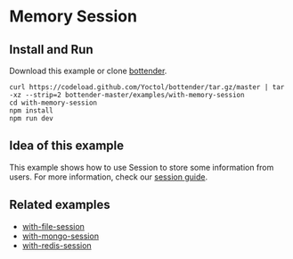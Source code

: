 # Memory Session

## Install and Run

Download this example or clone [bottender](https://github.com/Yoctol/bottender).

```
curl https://codeload.github.com/Yoctol/bottender/tar.gz/master | tar -xz --strip=2 bottender-master/examples/with-memory-session
cd with-memory-session
npm install
npm run dev
```

## Idea of this example

This example shows how to use Session to store some information from users.
For more information, check our [session guide](https://yoctol.github.io/bottender-docs/docs/Guides-Session).

## Related examples

- [with-file-session](../with-file-session)
- [with-mongo-session](../with-mongo-session)
- [with-redis-session](../with-redis-session)

